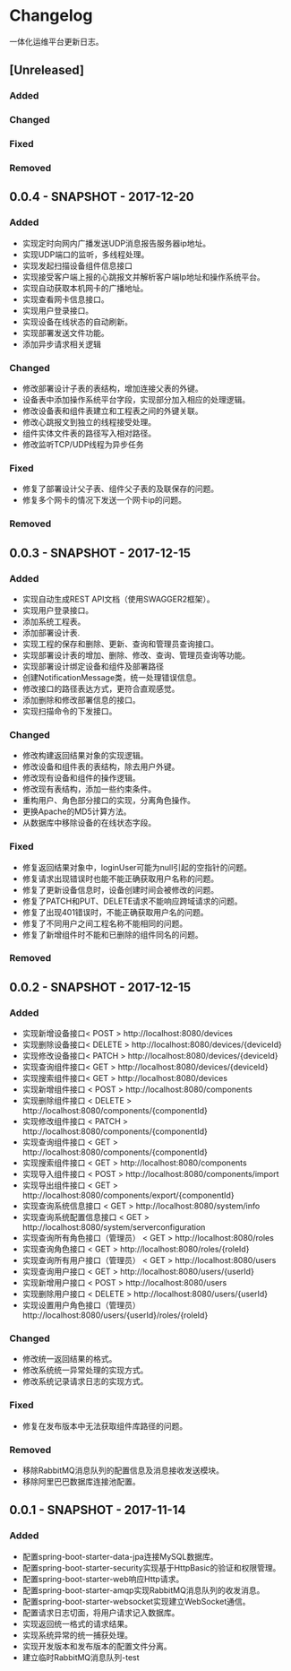 # Changelog
一体化运维平台更新日志。

## [Unreleased]
### Added
### Changed
### Fixed
### Removed

## 0.0.4 - SNAPSHOT - 2017-12-20
### Added
- 实现定时向网内广播发送UDP消息报告服务器ip地址。
- 实现UDP端口的监听，多线程处理。
- 实现发起扫描设备组件信息接口
- 实现接受客户端上报的心跳报文并解析客户端Ip地址和操作系统平台。
- 实现自动获取本机网卡的广播地址。
- 实现查看网卡信息接口。
- 实现用户登录接口。
- 实现设备在线状态的自动刷新。
- 实现部署发送文件功能。
- 添加异步请求相关逻辑
### Changed
- 修改部署设计子表的表结构，增加连接父表的外键。
- 设备表中添加操作系统平台字段，实现部分加入相应的处理逻辑。
- 修改设备表和组件表建立和工程表之间的外键关联。
- 修改心跳报文到独立的线程接受处理。
- 组件实体文件表的路径写入相对路径。
- 修改监听TCP/UDP线程为异步任务
### Fixed
- 修复了部署设计父子表、组件父子表的及联保存的问题。
- 修复多个网卡的情况下发送一个网卡ip的问题。
### Removed

## 0.0.3 - SNAPSHOT - 2017-12-15
### Added
- 实现自动生成REST API文档（使用SWAGGER2框架）。
- 实现用户登录接口。
- 添加系统工程表。
- 添加部署设计表.
- 实现工程的保存和删除、更新、查询和管理员查询接口。
- 实现部署设计表的增加、删除、修改、查询、管理员查询等功能。
- 实现部署设计绑定设备和组件及部署路径
- 创建NotificationMessage类，统一处理错误信息。
- 修改接口的路径表达方式，更符合直观感觉。
- 添加删除和修改部署信息的接口。
- 实现扫描命令的下发接口。
### Changed
- 修改构建返回结果对象的实现逻辑。
- 修改设备和组件表的表结构，除去用户外键。
- 修改现有设备和组件的操作逻辑。
- 修改现有表结构，添加一些约束条件。
- 重构用户、角色部分接口的实现，分离角色操作。
- 更换Apache的MD5计算方法。
- 从数据库中移除设备的在线状态字段。

### Fixed
- 修复返回结果对象中，loginUser可能为null引起的空指针的问题。
- 修复请求出现错误时也能不能正确获取用户名称的问题。
- 修复了更新设备信息时，设备创建时间会被修改的问题。
- 修复了PATCH和PUT、DELETE请求不能响应跨域请求的问题。
- 修复了出现401错误时，不能正确获取用户名的问题。
- 修复了不同用户之间工程名称不能相同的问题。
- 修复了新增组件时不能和已删除的组件同名的问题。
### Removed

## 0.0.2 - SNAPSHOT - 2017-12-15
### Added
- 实现新增设备接口< POST > http://localhost:8080/devices
- 实现删除设备接口< DELETE > http://localhost:8080/devices/{deviceId}
- 实现修改设备接口< PATCH > http://localhost:8080/devices/{deviceId}
- 实现查询组件接口< GET > http://localhost:8080/devices/{deviceId}
- 实现搜索组件接口< GET > http://localhost:8080/devices
- 实现新增组件接口 < POST > http://localhost:8080/components
- 实现删除组件接口 < DELETE > http://localhost:8080/components/{componentId}
- 实现修改组件接口 < PATCH > http://localhost:8080/components/{componentId}
- 实现查询组件接口 < GET > http://localhost:8080/components/{componentId}
- 实现搜索组件接口 < GET > http://localhost:8080/components
- 实现导入组件接口 < POST > http://localhost:8080/components/import
- 实现导出组件接口 < GET > http://localhost:8080/components/export/{componentId}
- 实现查询系统信息接口 < GET > http://localhost:8080/system/info
- 实现查询系统配置信息接口 < GET > http://localhost:8080/system/serverconfiguration
- 实现查询所有角色接口（管理员） < GET > http://localhost:8080/roles
- 实现查询角色接口 < GET > http://localhost:8080/roles/{roleId}
- 实现查询所有用户接口（管理员） < GET > http://localhost:8080/users
- 实现查询用户接口 < GET > http://localhost:8080/users/{userId}
- 实现新增用户接口 < POST > http://localhost:8080/users
- 实现删除用户接口 < DELETE > http://localhost:8080/users/{userId}
- 实现设置用户角色接口（管理员） <PUT> http://localhost:8080/users/{userId}/roles/{roleId}
### Changed
- 修改统一返回结果的格式。
- 修改系统统一异常处理的实现方式。
- 修改系统记录请求日志的实现方式。
### Fixed
- 修复在发布版本中无法获取组件库路径的问题。
### Removed
- 移除RabbitMQ消息队列的配置信息及消息接收发送模块。
- 移除阿里巴巴数据库连接池配置。

## 0.0.1 - SNAPSHOT - 2017-11-14
### Added
- 配置spring-boot-starter-data-jpa连接MySQL数据库。
- 配置spring-boot-starter-security实现基于HttpBasic的验证和权限管理。
- 配置spring-boot-starter-web响应Http请求。
- 配置spring-boot-starter-amqp实现RabbitMQ消息队列的收发消息。
- 配置spring-boot-starter-websocket实现建立WebSocket通信。
- 配置请求日志切面，将用户请求记入数据库。
- 实现返回统一格式的请求结果。
- 实现系统异常的统一捕获处理。
- 实现开发版本和发布版本的配置文件分离。
- 建立临时RabbitMQ消息队列-test
